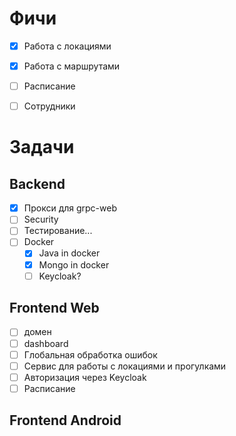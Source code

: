 


# Фичи
- [x] Работа с локациями
- [x] Работа с маршрутами
- [ ] Расписание
- [ ] Сотрудники


# Задачи


## Backend

- [x] Прокси для grpc-web
- [ ] Security
- [ ] Тестирование...
- [ ] Docker
  - [x] Java in docker
  - [x] Mongo in docker
  - [ ] Keycloak?

## Frontend Web
- [ ] домен
- [ ] dashboard
- [ ] Глобальная обработка ошибок
- [ ] Сервис для работы с локациями и прогулками
- [ ] Авторизация через Keycloak
- [ ] Расписание

## Frontend Android 

